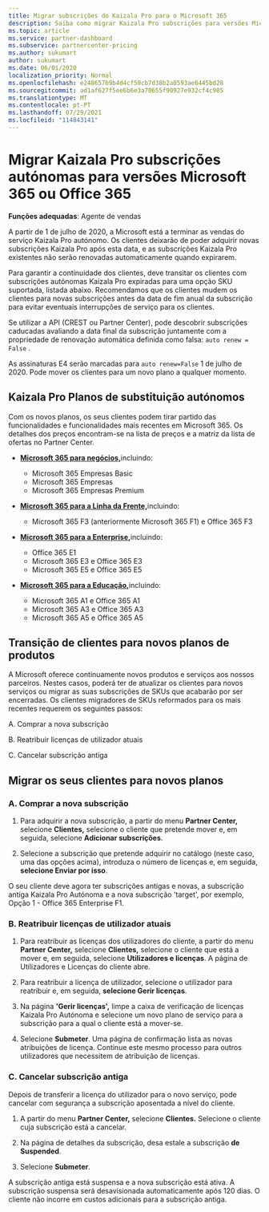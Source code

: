 ```yaml
---
title: Migrar subscrições do Kaizala Pro para o Microsoft 365
description: Saiba como migrar Kaizala Pro subscrições para versões Microsoft 365 ou Office 365. Leia este artigo para mais detalhes sobre a transição dos seus clientes.
ms.topic: article
ms.service: partner-dashboard
ms.subservice: partnercenter-pricing
ms.author: sukumart
author: sukumart
ms.date: 06/01/2020
localization_priority: Normal
ms.openlocfilehash: e248657b9b4d4cf50cb7d38b2a0593ae6445bd28
ms.sourcegitcommit: ad1af627f5ee6b6e3a70655f90927e932cf4c985
ms.translationtype: MT
ms.contentlocale: pt-PT
ms.lasthandoff: 07/29/2021
ms.locfileid: "114843141"
---
```

# <a name="migrate-kaizala-pro-standalone-subscriptions-to-microsoft-365-or-office-365-versions"></a>Migrar Kaizala Pro subscrições autónomas para versões Microsoft 365 ou Office 365

**Funções adequadas**: Agente de vendas

A partir de 1 de julho de 2020, a Microsoft está a terminar as vendas do serviço Kaizala Pro autónomo. Os clientes deixarão de poder adquirir novas subscrições Kaizala Pro após esta data, e as subscrições Kaizala Pro existentes não serão renovadas automaticamente quando expirarem.

Para garantir a continuidade dos clientes, deve transitar os clientes com subscrições autónomas Kaizala Pro expiradas para uma opção SKU suportada, listada abaixo. Recomendamos que os clientes mudem os clientes para novas subscrições antes da data de fim anual da subscrição para evitar eventuais interrupções de serviço para os clientes.

Se utilizar a API (CREST ou Partner Center), pode descobrir subscrições caducadas avaliando a data final da subscrição juntamente com a propriedade de renovação automática definida como falsa: `auto renew = False` .

As assinaturas E4 serão marcadas para `auto renew=False` 1 de julho de 2020. Pode mover os clientes para um novo plano a qualquer momento.

## <a name="kaizala-pro-standalone-replacement-plans"></a>Kaizala Pro Planos de substituição autónomos

Com os novos planos, os seus clientes podem tirar partido das funcionalidades e funcionalidades mais recentes em Microsoft 365. Os detalhes dos preços encontram-se na lista de preços e a matriz da lista de ofertas no Partner Center.

- [**Microsoft 365 para negócios,**](https://www.microsoft.com/microsoft-365/compare-all-microsoft-365-products?&activetab=tab:primaryr2)incluindo:  
   - Microsoft 365 Empresas Basic
   - Microsoft 365 Empresas
   - Microsoft 365 Empresas Premium
    
- [**Microsoft 365 para a Linha da Frente,**](https://www.microsoft.com/microsoft-365/microsoft-365-enterprise-f3?activetab=pivot:overviewtab)incluindo:
   - Microsoft 365 F3 (anteriormente Microsoft 365 F1) e Office 365 F3
    
- [**Microsoft 365 para a Enterprise,**](https://www.microsoft.com/microsoft-365/compare-microsoft-365-enterprise-plans)incluindo: 
   - Office 365 E1
   - Microsoft 365 E3 e Office 365 E3
   - Microsoft 365 E5 e Office 365 E5

- [**Microsoft 365 para a Educação,**](https://www.microsoft.com/education/buy-license/microsoft365)incluindo: 
    - Microsoft 365 A1 e Office 365 A1
    - Microsoft 365 A3 e Office 365 A3
    - Microsoft 365 A5 e Office 365 A5

## <a name="transition-customers-to-new-product-plans"></a>Transição de clientes para novos planos de produtos

A Microsoft oferece continuamente novos produtos e serviços aos nossos parceiros. Nestes casos, poderá ter de atualizar os clientes para novos serviços ou migrar as suas subscrições de SKUs que acabarão por ser encerradas. Os clientes migradores de SKUs reformados para os mais recentes requerem os seguintes passos:

A. Comprar a nova subscrição

B. Reatribuir licenças de utilizador atuais

C. Cancelar subscrição antiga


## <a name="migrate-your-customers-to-new-plans"></a>Migrar os seus clientes para novos planos

### <a name="a-purchase-the-new-subscription"></a>A. Comprar a nova subscrição

1. Para adquirir a nova subscrição, a partir do menu **Partner Center,** selecione **Clientes,** selecione o cliente que pretende mover e, em seguida, selecione **Adicionar subscrições**.

2. Selecione a subscrição que pretende adquirir no catálogo (neste caso, uma das opções acima), introduza o número de licenças e, em seguida, **selecione Enviar por isso**.

O seu cliente deve agora ter subscrições antigas e novas, a subscrição antiga Kaizala Pro Autónoma e a nova subscrição 'target', por exemplo, Opção 1 - Office 365 Enterprise F1.

### <a name="b-reassign-current-user-licenses"></a>B. Reatribuir licenças de utilizador atuais

1. Para reatribuir as licenças dos utilizadores do cliente, a partir do menu **Partner Center,** selecione **Clientes,** selecione o cliente que está a mover e, em seguida, selecione **Utilizadores e licenças**. A página de Utilizadores e Licenças do cliente abre.

2. Para reatribuir a licença de utilizador, selecione o utilizador para reatribuir e, em seguida, **selecione Gerir licenças**.

3. Na página **'Gerir licenças',** limpe a caixa de verificação de licenças Kaizala Pro Autónoma e selecione um novo plano de serviço para a subscrição para a qual o cliente está a mover-se.

4.  Selecione **Submeter**. Uma página de confirmação lista as novas atribuições de licença. Continue este mesmo processo para outros utilizadores que necessitem de atribuição de licenças.

### <a name="c-cancel-old-subscription"></a>C. Cancelar subscrição antiga

Depois de transferir a licença do utilizador para o novo serviço, pode cancelar com segurança a subscrição aposentada a nível do cliente.

1.  A partir do menu **Partner Center,** selecione **Clientes.** Selecione o cliente cuja subscrição está a cancelar.

2.  Na página de detalhes da subscrição, desa estale a subscrição **de Suspended**.

3.  Selecione **Submeter**.

A subscrição antiga está suspensa e a nova subscrição está ativa. A subscrição suspensa será desavisionada automaticamente após 120 dias. O cliente não incorre em custos adicionais para a subscrição antiga.
